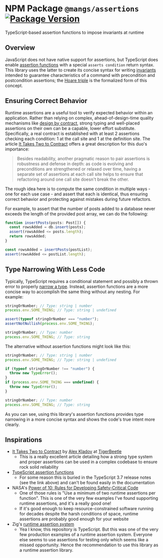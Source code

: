 # NPM Package `@mangs/assertions` [![Package Version](https://img.shields.io/npm/v/@mangs/assertions)](https://www.npmjs.com/package/@mangs/assertions)

TypeScript-based assertion functions to impose invariants at runtime

## Overview

JavaScript does not have native support for assertions, but TypeScript does enable [assertion functions](https://www.typescriptlang.org/docs/handbook/release-notes/typescript-3-7.html#assertion-functions) with a special `asserts condition` return syntax. This library uses the latter to create its concise syntax for writing [invariants](<https://en.wikipedia.org/wiki/Invariant_(mathematics)#Invariants_in_computer_science>) intended to guarantee characteristics of a command with precondition and postcondition assertions; the [Hoare triple](https://en.wikipedia.org/wiki/Hoare_logic#Hoare_triple) is the formalized form of this concept.

## Ensuring Correct Behavior

Runtime assertions are a useful tool to verify expected behavior within an application. Rather than relying on complex, ahead-of-design-time quality mechanisms like [design by contract](https://en.wikipedia.org/wiki/Design_by_contract), strong typing and well-placed assertions on their own can be a capable, lower effort substitute. Specifically, a real contract is established with at least 2 assertions checking each condition: 1 at the call site and 1 at the definition site. The article [It Takes Two to Contract](https://tigerbeetle.com/blog/2023-12-27-it-takes-two-to-contract/) offers a great description for this duo's importance:

> Besides readability, another pragmatic reason to pair assertions is robustness and defense in depth: as code is evolving and preconditions are strengthened or relaxed over time, having a separate set of assertions at each call site helps to ensure that refactoring around one call site doesn't break the other.

The rough idea here is to compute the same condition in multiple ways - one for each use case - and assert that each is identical, thus ensuring correct behavior and protecting against mistakes during future refactors.

For example, to assert that the number of posts added to a database never exceeds the length of the provided post array, we can do the following:

```ts
function insertPosts(posts: Post[]) {
  const rowsAdded = db.insert(posts);
  assert(rowsAdded <= posts.length);
  return rowsAdded;
}

const rowsAdded = insertPosts(postList);
assert(rowsAdded <= postList.length);
```

## Type Narrowing With Less Code

Typically, TypeScript requires a conditional statement and possibly a thrown error to properly [narrow a type](https://www.typescriptlang.org/docs/handbook/2/narrowing.html). Instead, assertion functions are a more concise way to accomplish the same thing without any nesting. For example:

```ts
stringOrNumber; // Type: string | number
process.env.SOME_THING; // Type: string | undefined

assert(typeof stringOrNumber === "number");
assertNotNullish(process.env.SOME_THING);

stringOrNumber; // Type: number
process.env.SOME_THING; // Type: string
```

The alternative without assertion functions might look like this:

```ts
stringOrNumber; // Type: string | number
process.env.SOME_THING; // Type: string | undefined

if (typeof stringOrNumber !== "number") {
  throw new TypeError();
}
if (process.env.SOME_THING === undefined) {
  throw new TypeError();
}

stringOrNumber; // Type: number
process.env.SOME_THING; // Type: string
```

As you can see, using this library's assertion functions provides type narrowing in a more concise syntax and shows the code's true intent more clearly.

## Inspirations

- [It Takes Two to Contract](https://tigerbeetle.com/blog/2023-12-27-it-takes-two-to-contract/) by [Alex Kladov](https://matklad.github.io/about.html) at [TigerBeetle](https://tigerbeetle.com/)
  - This is a really excellent article detailing how a strong type system and proper assertions can be used in a complex codebase to ensure rock solid reliability
- [TypeScript assertion functions](https://www.typescriptlang.org/docs/handbook/release-notes/typescript-3-7.html#assertion-functions)
  - For some reason this is buried in the TypeScript 3.7 release notes (see the link above) and can't be found easily in the documentation
- NASA's [Power of 10: Rules for Developing Safety-Critical Code](https://en.wikipedia.org/wiki/The_Power_of_10:_Rules_for_Developing_Safety-Critical_Code)
  - One of those rules is "Use a minimum of two runtime assertions per function". This is one of the very few examples I've found supporting runtime assertions, and it's a really good one!
  - If it's good enough to keep resource-constrained software running for decades despite the harsh conditions of space, runtime assertions are probably good enough for your website
- Zig's [runtime assertion system](https://ziglang.org/documentation/master/std/#std.debug.assert)
  - Yea I know, this repository is TypeScript. But this was one of the very few production examples of a runtime assertion system. Everyone else seems to use assertions for testing only which seems like a missed opportunity. Hence the recommendation to use this library as a runtime assertion library.
